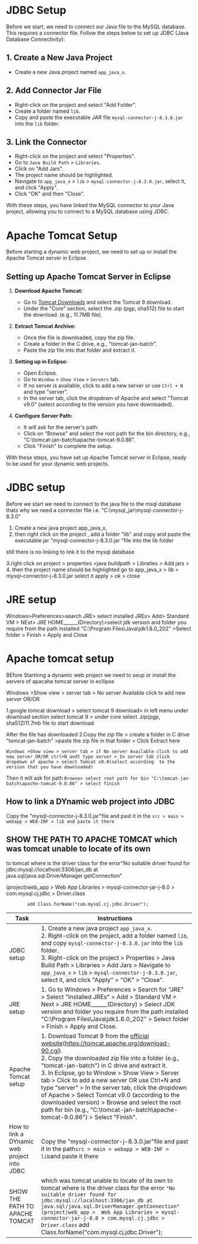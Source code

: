 # JDBC Setup

Before we start, we need to connect our Java file to the MySQL database. This requires a connector file. Follow the steps below to set up JDBC (Java Database Connectivity):

## 1. Create a New Java Project
   - Create a new Java project named `app_java_x`.

## 2. Add Connector Jar File
   - Right-click on the project and select "Add Folder".
   - Create a folder named `lib`.
   - Copy and paste the executable JAR file `mysql-connector-j-8.3.0.jar` into the `lib` folder.

## 3. Link the Connector
   - Right-click on the project and select "Properties".
   - Go to `Java Build Path` > `Libraries`.
   - Click on "Add Jars".
   - The project name should be highlighted.
   - Navigate to `app_java_x` > `lib` > `mysql-connector-j-8.3.0.jar`, select it, and click "Apply".
   - Click "OK" and then "Close".

With these steps, you have linked the MySQL connector to your Java project, allowing you to connect to a MySQL database using JDBC.
# Apache Tomcat Setup

Before starting a dynamic web project, we need to set up or install the Apache Tomcat server in Eclipse.

## Setting up Apache Tomcat Server in Eclipse

1. **Download Apache Tomcat:**
   - Go to [Tomcat Downloads](https://tomcat.apache.org/download-90.cgi) and select the Tomcat 9 download.
   - Under the "Core" section, select the .zip (pgp, sha512) file to start the download. (e.g., 11.7MB file).

2. **Extract Tomcat Archive:**
   - Once the file is downloaded, copy the zip file.
   - Create a folder in the C drive, e.g., "tomcat-jan-batch".
   - Paste the zip file into that folder and extract it. 

3. **Setting up in Eclipse:**
   - Open Eclipse.
   - Go to `Window` > `Show View` > `Servers` tab.
   - If no server is available, click to add a new server or use `Ctrl + N` and type "server".
   - In the server tab, click the dropdown of Apache and select "Tomcat v9.0" (select according to the version you have downloaded).

4. **Configure Server Path:**
   - It will ask for the server's path.
   - Click on "Browse" and select the root path for the bin directory, e.g., "C:\tomcat-jan-batch\apache-tomcat-9.0.86".
   - Click "Finish" to complete the setup.

With these steps, you have set up Apache Tomcat server in Eclipse, ready to be used for your dynamic web projects.







# JDBC setup
Before we start we need to connect to the java file to the msql database thats why we need a connecter file i.e. "C:\mysql_jar\mysql-connector-j-8.3.0" 
1. Create a new java project app_java_x,
2. then right click on the project , add a folder "lib" and copy and paste the executable jar "mysql-connector-j-8.3.0.jar "file into the lib folder

still there is no linking to link it to the mysql database

3.right click on project > properties >java buildpath > Libraties > Add jars > 
4. then the project name should be highlighted go to 
app_java_x > lib > mysql-connector-j-8.3.0.jar select it apply > ok > close


# JRE setup
Windows>Preferences>search JRE> select installed JREs> Add> Standard VM > NExt> JRE HOME______(Directory)>select jdk version and folder you require from the path installed
"C:\Program Files\Java\jdk1.8.0_202" >Select folder > Finish > Apply and Close


# Apache tomcat setup 

BEfore Startinng a dynamic web project we need to seup or install the servers of apacahe tomcat server in ecllipse

Windows >Show view > server tab > No server Available click to add new server OR/OR


1.google tomcat download > select tomcat 9 download> in left menu under download section select tomcat 9 > under core select .zip(pgp, sha512)11.7mb file to start download

After the file has downloaded
2.Copy the zip file > create a folder in C drive "tomcat-jan-batch" >paste the zip file in that folder > Click Extract here 


`Windows >Show view > server tab > if No server Available click to add new server OR/OR ctrl+N andt type server > In server tab click dropdown of apache > select Tomcat v9.0(select according  to the version that you have downloaded)`

Then it will ask for path 
`Browse> select root path for bin "C:\tomcat-jan-batch\apache-tomcat-9.0.86" > select finish`



## How to link a DYnamic web project into JDBC

Copy the "mysql-connector-j-8.3.0.jar"file and past it in the
`src > main > webapp > WEB-INF > lib and paste it there`


## SHOW THE PATH TO APACHE TOMCAT which was tomcat unable to locate of its own
 to tomcat where is the driver class 
for the error"No suitable driver found for jdbc:mysql://localhost:3306/jan_db at java.sql/java.sql.DriverManager.getConnection"

(project)web_app >  Web App Libraries > mysql-connector-jar-j-8.0 > com.mysql.cj.jdbc > Driver.class

			add Class.forName("com.mysql.cj.jdbc.Driver");










| Task              | Instructions                                                                                                                                                            |
|-------------------|-------------------------------------------------------------------------------------------------------------------------------------------------------------------------|
| JDBC setup        | 1. Create a new java project `app_java_x`. <br> 2. Right-click on the project, add a folder named `lib`, and copy `mysql-connector-j-8.3.0.jar` into the `lib` folder. <br> 3. Right-click on the project > Properties > Java Build Path > Libraries > Add Jars > Navigate to `app_java_x` > `lib` > `mysql-connector-j-8.3.0.jar`, select it, and click "Apply" > "OK" > "Close". |
| JRE setup         | 1. Go to Windows > Preferences > Search for "JRE" > Select "Installed JREs" > Add > Standard VM > Next > JRE HOME______(Directory) > Select JDK version and folder you require from the path installed "C:\Program Files\Java\jdk1.8.0_202" > Select folder > Finish > Apply and Close. |
| Apache Tomcat setup | 1. Download Tomcat 9 from the [official website](https://tomcat.apache.org/download-90.cgi)(https://tomcat.apache.org/download-90.cgi). <br> 2. Copy the downloaded zip file into a folder (e.g., "tomcat-jan-batch") in C drive and extract it. <br> 3. In Eclipse, go to Window > Show View > Server tab > Click to add a new server OR use Ctrl+N and type "server" > In the server tab, click the dropdown of Apache > Select Tomcat v9.0 (according to the downloaded version) > Browse and select the root path for bin (e.g., "C:\tomcat-jan-batch\apache-tomcat-9.0.86") > Select "Finish". |
|How to link a DYnamic web project into JDBC | Copy the "mysql-connector-j-8.3.0.jar"file and past it in the path`src > main > webapp > WEB-INF > lib`and paste it there |
|SHOW THE PATH TO APACHE TOMCAT | which was tomcat unable to locate of its own to tomcat where is the driver class for the error `"No suitable driver found for jdbc:mysql://localhost:3306/jan_db at java.sql/java.sql.DriverManager.getConnection"` `(project)web_app >  Web App Libraries > mysql-connector-jar-j-8.0 > com.mysql.cj.jdbc > Driver.class` add Class.forName("com.mysql.cj.jdbc.Driver"); |











